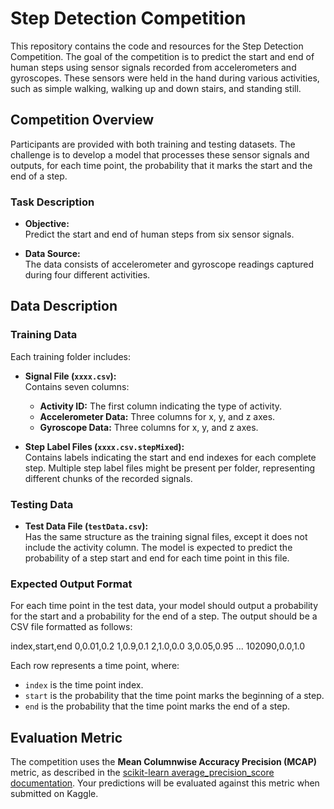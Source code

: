 # Step Detection Competition

This repository contains the code and resources for the Step Detection Competition. The goal of the competition is to predict the start and end of human steps using sensor signals recorded from accelerometers and gyroscopes. These sensors were held in the hand during various activities, such as simple walking, walking up and down stairs, and standing still.

## Competition Overview

Participants are provided with both training and testing datasets. The challenge is to develop a model that processes these sensor signals and outputs, for each time point, the probability that it marks the start and the end of a step.

### Task Description

- **Objective:**  
  Predict the start and end of human steps from six sensor signals.

- **Data Source:**  
  The data consists of accelerometer and gyroscope readings captured during four different activities.

## Data Description

### Training Data

Each training folder includes:
- **Signal File (`xxxx.csv`):**  
  Contains seven columns:
  - **Activity ID:** The first column indicating the type of activity.
  - **Accelerometer Data:** Three columns for x, y, and z axes.
  - **Gyroscope Data:** Three columns for x, y, and z axes.
  
- **Step Label Files (`xxxx.csv.stepMixed`):**  
  Contains labels indicating the start and end indexes for each complete step. Multiple step label files might be present per folder, representing different chunks of the recorded signals.

### Testing Data

- **Test Data File (`testData.csv`):**  
  Has the same structure as the training signal files, except it does not include the activity column. The model is expected to predict the probability of a step start and end for each time point in this file.

### Expected Output Format

For each time point in the test data, your model should output a probability for the start and a probability for the end of a step. The output should be a CSV file formatted as follows:

index,start,end 0,0.01,0.2 1,0.9,0.1 2,1.0,0.0 3,0.05,0.95 ... 102090,0.0,1.0

Each row represents a time point, where:
- `index` is the time point index.
- `start` is the probability that the time point marks the beginning of a step.
- `end` is the probability that the time point marks the end of a step.

## Evaluation Metric

The competition uses the **Mean Columnwise Accuracy Precision (MCAP)** metric, as described in the [scikit-learn average_precision_score documentation](https://scikit-learn.org/stable/modules/generated/sklearn.metrics.average_precision_score). Your predictions will be evaluated against this metric when submitted on Kaggle.
